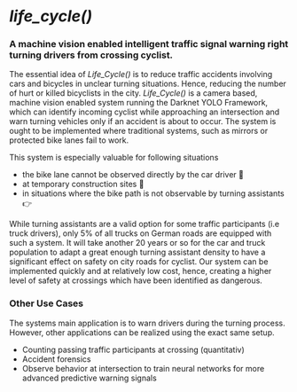 # _life_cycle()_
### A machine vision enabled intelligent traffic signal warning right turning drivers from crossing cyclist. 

The essential idea of _Life_Cycle()_ is to reduce traffic accidents involving cars and bicycles in unclear turning situations. Hence, reducing the number of hurt or killed bicyclists in the city. _Life_Cycle()_ is a camera based, machine vision enabled system running the Darknet YOLO Framework, which can identify incoming cyclist while approaching an intersection and warn turning vehicles only if an accident is about to occur.
The system is ought to be implemented where traditional systems, such as mirrors or protected bike lanes fail to work. 

This system is especially valuable for following situations 
- the bike lane cannot be observed directly by the car driver :truck:
- at temporary construction sites :construction:
- in situations where the bike path is not observable by turning assistants :point_right:

While turning assistants are a valid option for some traffic participants (i.e truck drivers), only 5% of all trucks on German roads are equipped with such a system. It will take another 20 years or so for the car and truck population to adapt a great enough turning assistant density to have a significant effect on safety on city roads for cyclist.
Our system can be implemented quickly and at relatively low cost, hence, creating a higher level of safety at crossings which have been identified as dangerous.

### Other Use Cases
The systems main application is to warn drivers during the turning process. However, other applications can be realized using the exact same setup. 
- Counting passing traffic participants at crossing (quantitativ)
- Accident forensics
- Observe behavior at intersection to train neural networks for more advanced predictive warning signals

